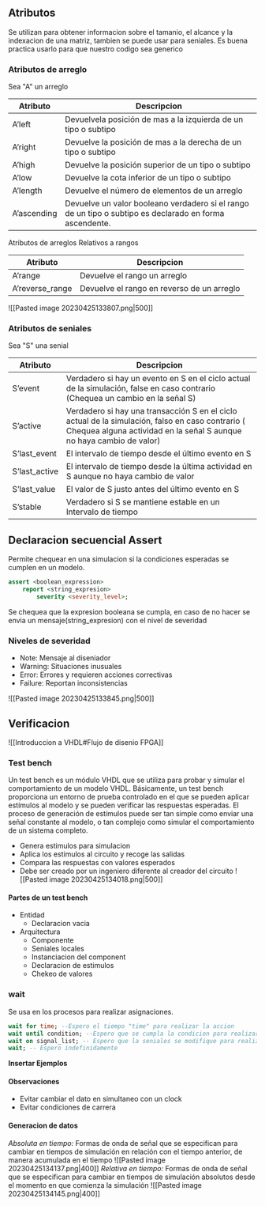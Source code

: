 ## Atributos
Se utilizan para obtener informacion sobre el tamanio, el alcance y la indexacion de una matriz, tambien se puede usar para seniales. Es buena practica usarlo para que nuestro codigo sea generico
### Atributos de arreglo
Sea "A" un arreglo

|Atributo|Descripcion|
|---|---|
|A’left|Devuelvela posición de mas a la izquierda de un tipo o subtipo|
|A’right|Devuelve la posición de mas a la derecha de un tipo o subtipo|
|A’high|Devuelve la posición superior de un tipo o subtipo|
|A’low|Devuelve la cota inferior de un tipo o subtipo|
|A’length|Devuelve el número de elementos de un arreglo|
|A’ascending|Devuelve un valor booleano verdadero si el rango de un tipo o subtipo es declarado en forma ascendente.|
Atributos de arreglos Relativos a rangos

|Atributo|Descripcion|
|---|---|
|A’range|Devuelve el rango un arreglo|
|A’reverse_range|Devuelve el rango en reverso de un arreglo|

![[Pasted image 20230425133807.png|500]]

### Atributos de seniales
Sea "S" una senial

|Atributo|Descripcion|
|---|---|
|S’event|Verdadero si hay un evento en S en el ciclo actual de la simulación, false en caso contrario (Chequea un cambio en la señal S)|
|S’active|Verdadero si hay una transacción S en el ciclo actual de la simulación, falso en caso contrario ( Chequea alguna actividad en la señal S aunque no haya cambio de valor)|
|S’last_event|El intervalo de tiempo desde el último evento en S|
|S’last_active|El intervalo de tiempo desde la última actividad en S aunque no haya cambio de valor|
|S’last_value| El valor de S justo antes del último evento en S|
|S’stable| Verdadero si S se mantiene estable en un Intervalo de tiempo|


## Declaracion secuencial Assert
Permite chequear en una simulacion si la condiciones esperadas se cumplen en un modelo.
``` VHDL
assert <boolean_expression>
    report <string_expresion>
        severity <severity_level>;
```
Se chequea que la expresion booleana se cumpla, en caso de no hacer se envia un mensaje(string_expresion) con el nivel de severidad
### Niveles de severidad
- Note: Mensaje al diseniador
- Warning: Situaciones inusuales
- Error: Errores y requieren acciones correctivas
- Failure: Reportan inconsistencias

![[Pasted image 20230425133845.png|500]]

## Verificacion
![[Introduccion a VHDL#Flujo de disenio FPGA]]

### Test bench
Un test bench es un módulo VHDL que se utiliza para probar y simular el comportamiento de un modelo VHDL. Básicamente, un test bench proporciona un entorno de prueba controlado en el que se pueden aplicar estímulos al modelo y se pueden verificar las respuestas esperadas. El proceso de generación de estímulos puede ser tan simple como enviar una señal constante al modelo, o tan complejo como simular el comportamiento de un sistema completo.
- Genera estimulos para simulacion
- Aplica los estimulos al circuito y recoge las salidas
- Compara las respuestas con valores esperados
- Debe ser creado por un ingeniero diferente al creador del circuito
![[Pasted image 20230425134018.png|500]]
#### Partes de un test bench
- Entidad
    - Declaracion vacia
- Arquitectura
    - Componente
    - Seniales locales
    - Instanciacion del component
    - Declaracion de estimulos
    - Chekeo de valores

### wait
Se usa en los procesos para realizar asignaciones.
``` VHDL
wait for time; --Espero el tiempo "time" para realizar la accion
wait until condition; --Espero que se cumpla la condicion para realizar la accion
wait on signal_list; -- Espero que la seniales se modifique para realizar la accion
wait; -- Espero indefinidamente
```

**Insertar Ejemplos**


#### Observaciones
- Evitar cambiar el dato en simultaneo con un clock
- Evitar condiciones de carrera


#### Generacion de datos
*Absoluta en tiempo:* Formas de onda de señal que se especifican para cambiar en tiempos de simulación en relación con el tiempo anterior, de manera acumulada en el tiempo
![[Pasted image 20230425134137.png|400]]
*Relativa en tiempo:* Formas de onda de señal que se especifican para cambiar en tiempos de simulación absolutos desde el momento en que comienza la simulación
![[Pasted image 20230425134145.png|400]]